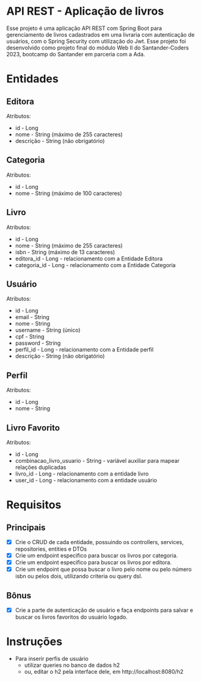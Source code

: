 # API REST - Aplicação de livros
Esse projeto é uma aplicação API REST com Spring Boot para gerenciamento de livros cadastrados em uma livraria com autenticação de usuários, com o Spring Security com utilização do Jwt. Esse projeto foi desenvolvido como projeto final do módulo Web II do Santander-Coders 2023, bootcamp do Santander em parceria com a Ada.

# Entidades
## Editora
Atributos:

* id - Long
* nome - String (máximo de 255 caracteres)
* descrição - String (não obrigatório)
## Categoria
Atributos:

* id - Long
* nome - String (máximo de 100 caracteres)

## Livro
Atributos:

* id - Long
* nome - String (máximo de 255 caracteres)
* isbn - String (máximo de 13 caracteres)
* editora_id - Long - relacionamento com a Entidade Editora
* categoria_id - Long - relacionamento com a Entidade Categoria

## Usuário
Atributos:

* id - Long
* email - String
* nome - String
* username - String (único)
* cpf - String
* password - String
* perfil_id - Long - relacionamento com a Entidade perfil
* descrição - String (não obrigatório)

## Perfil
Atributos:

* id - Long
* nome - String
## Livro Favorito
Atributos:

* id - Long
* combinacao_livro_usuario - String - variável auxiliar para mapear relações duplicadas
* livro_id - Long - relacionamento com a entidade livro
* user_id - Long - relacionamento com a entidade usuário

# Requisitos
## Principais
- [x] Crie o CRUD de cada entidade, possuindo os controllers, services, repositories, entities e DTOs
- [x] Crie um endpoint especifico para buscar os livros por categoria.
- [x] Crie um endpoint especifico para buscar os livros por editora.
- [x] Crie um endpoint que possa buscar o livro pelo nome ou pelo número isbn ou pelos dois, utilizando criteria ou query dsl.
## Bônus
- [x] Crie a parte de autenticação de usuário e faça endpoints para salvar e buscar os livros favoritos do usuário logado.

# Instruções
* Para inserir perfis de usuário
    * utilizar queries no banco de dados h2
    * ou, editar o h2 pela interface dele, em http://localhost:8080/h2
